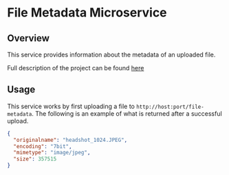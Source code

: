 # File Metadata Microservice

## Overview

This service provides information about the metadata of an uploaded file.

Full description of the project can be found [here](https://www.freecodecamp.org/learn/back-end-development-and-apis/back-end-development-and-apis-projects/file-metadata-microservice)

## Usage

This service works by first uploading a file to `http://host:port/file-metadata`.
The following is an example of what is returned after a successful upload.

```json
{
  "originalname": "headshot_1024.JPEG",
  "encoding": "7bit",
  "mimetype": "image/jpeg",
  "size": 357515
}
```
